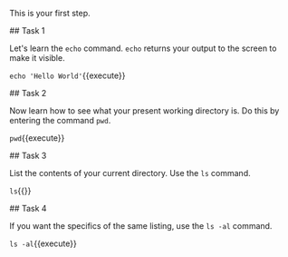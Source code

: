 This is your first step.

## Task 1

Let's learn the `echo` command. `echo` returns your output to the screen to make it visible.

`echo 'Hello World'`{{execute}}

## Task 2

Now learn how to see what your present working directory is. Do this by entering the command `pwd`.

`pwd`{{execute}}

## Task 3

List the contents of your current directory. Use the `ls` command.

`ls`{{}}

## Task 4

If you want the specifics of the same listing, use the `ls -al` command.

`ls -al`{{execute}}
